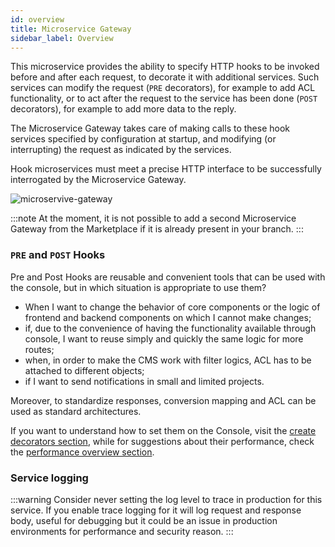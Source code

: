 ```yaml
---
id: overview
title: Microservice Gateway
sidebar_label: Overview
---
```


<!--
WARNING: this file was automatically generated by Mia-Platform Doc Aggregator.
DO NOT MODIFY IT BY HAND.
Instead, modify the source file and run the aggregator to regenerate this file.
-->

This microservice provides the ability to specify HTTP hooks to be invoked before and after each request, to decorate it with additional services.
Such services can modify the request (`PRE` decorators), for example to add ACL functionality, or to act after the request to the service has been done (`POST` decorators), for example to add more data to the reply.

The Microservice Gateway takes care of making calls to these hook services specified by configuration at startup, and modifying (or interrupting) the request as indicated by the services.

Hook microservices must meet a precise HTTP interface to be successfully interrogated by the Microservice Gateway.

![microservive-gateway](./img/mg.png)

:::note
At the moment, it is not possible to add a second Microservice Gateway from the Marketplace if it is already present in your branch.
:::

### `PRE` and `POST` Hooks

Pre and Post Hooks are reusable and convenient tools that can be used with the console, but in which situation is appropriate to use them?  

* When I want to change the behavior of core components or the logic of frontend and backend components on which I cannot make changes;
* if, due to the convenience of having the functionality available through console, I want to reuse simply and quickly the same logic for more routes;
* when, in order to make the CMS work with filter logics, ACL has to be attached to different objects;
* if I want to send notifications in small and limited projects.

Moreover, to standardize responses, conversion mapping and ACL can be used as standard architectures.

If you want to understand how to set them on the Console, visit the [create decorators section](/development_suite/api-console/api-design/decorators), while for suggestions about their performance, check the [performance overview section](./30_performance_overview.md#pre-and-post-hooks).

### Service logging

:::warning
Consider never setting the log level to trace in production for this service. If you enable trace logging for it will log request and response body, useful for debugging but it could be an issue in production environments for performance and security reason.
:::
